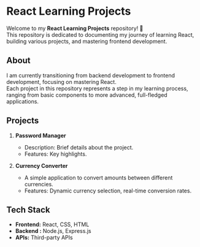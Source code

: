 # React Learning Projects

Welcome to my **React Learning Projects** repository! 🚀  
This repository is dedicated to documenting my journey of learning React, building various projects, and mastering frontend development.

## About

I am currently transitioning from backend development to frontend development, focusing on mastering React.  
Each project in this repository represents a step in my learning process, ranging from basic components to more advanced, full-fledged applications.

## Projects

1. **Password Manager**
   - Description: Brief details about the project.
   - Features: Key highlights.

2. **Currency Converter**
   - A simple application to convert amounts between different currencies.
   - Features: Dynamic currency selection, real-time conversion rates.

## Tech Stack

- **Frontend:** React, CSS, HTML
- **Backend :** Node.js, Express.js
- **APIs:** Third-party APIs
